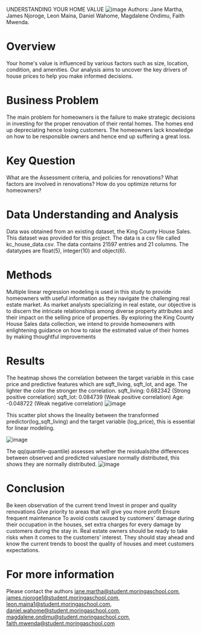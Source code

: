  UNDERSTANDING YOUR HOME VALUE
 ![image](https://github.com/Jane133/Group_7_Phase_2_Project/assets/144534856/ecadae7a-23f3-4245-870a-83b299074a73)
Authors: Jane Martha, James Njoroge, Leon Maina, Daniel Wahome, Magdalene Ondimu, Faith Mwenda.
# Overview
Your home's value is influenced by various factors such as size, location, condition, and amenities. Our analysis aims to uncover the key drivers of house prices to help you make informed decisions.
# Business Problem
The main problem for homeowners is the failure to make strategic decisions in investing for the proper renovation of their rental homes. The homes end up depreciating hence losing customers. The homeowners lack knowledge on how to be responsible owners and hence end up suffering a great loss.
# Key Question
What are the Assessment criteria, and policies for renovations?
What factors are involved in renovations?
How do you optimize returns for homeowners?
# Data Understanding and Analysis
Data was obtained from an existing dataset, the King County House Sales. This dataset was provided for this project. The data is a csv file called kc_house_data.csv. 
The data contains 21597 entries and 21 columns. The datatypes are float(5), integer(10) and object(6). 
# Methods
Multiple linear regression modeling is used in this study to provide homeowners with useful information as they navigate the challenging real estate market. As market analysts specializing in real estate, our objective is to discern the intricate relationships among diverse property attributes and their impact on the selling price of properties. By exploring the King County House Sales data collection, we intend to provide homeowners with enlightening guidance on how to raise the estimated value of their homes by making thoughtful improvements
# Results
The heatmap shows the correlation between the target variable in this case price and predictive features which are sqft_living, sqft_lot, and age.
The lighter the color the stronger the correlation.
sqft_living: 0.682342 (Strong positive correlation) sqft_lot: 0.084739 (Weak positive correlation) Age: -0.048722 (Weak negative correlation)
![image](https://github.com/magdaondimu/Goup7_Project_Phase2/assets/151352429/d425c2a1-0865-4b24-9600-2bc2c4d5d2e2)

This scatter plot shows the lineality between the transformed predictor(log_sqft_living) and the target variable (log_price), this is essential for linear modeling.

![image](https://github.com/magdaondimu/Goup7_Project_Phase2/assets/151352429/aa16af00-3f4a-44d5-94dc-088e185489b1)

The qq(quantile-quantile) assesses whether the residuals(the differences between observed and predicted values)are normally distributed, this shows they are normally distributed.
![image](https://github.com/magdaondimu/Goup7_Project_Phase2/assets/151352429/7890a31b-cf78-45aa-bfa2-053a6f798d9a)

# Conclusion
Be keen observation of the current trend
Invest in proper and quality renovations
Give priority to areas that will give you more profit
Ensure frequent maintenance
To avoid costs caused by customers’ damage during their occupation in the houses, set extra charges for every damage by customers during the stay in.
Real estate owners should be ready to take risks when it comes to the customers' interest. They should stay ahead and know the current trends to boost the quality of houses and meet customers expectations.
# For more information
Please contact the authors jane.martha@student.moringaschool.com, james.njoroge1@student.moringaschool.com, leon.maina1@student.moringaschool.com, daniel.wahome@student.moringaschool.com, magdalene.ondimu@student.moringaschool.com, faith.mwenda@student.moringaschool.com



